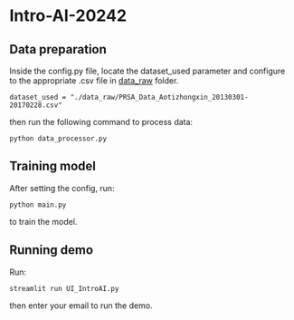 # Intro-AI-20242
## Data preparation
Inside the config.py file, locate the dataset_used parameter and configure to the appropriate .csv file in [data_raw](https://github.com/thanhlap1509/Intro-AI-20242/tree/main/data_raw) folder.
```
dataset_used = "./data_raw/PRSA_Data_Aotizhongxin_20130301-20170228.csv"
```
then run the following command to process data:
```
python data_processor.py
```
## Training model
After setting the config, run:
```
python main.py
```
to train the model.

## Running demo
Run:
```
streamlit run UI_IntroAI.py
```
then enter your email to run the demo.
